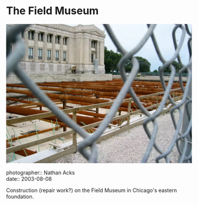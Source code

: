 # The Field Museum

![The exposed foundation of the Chicago Field Museum](assets/2003-08-08-the-field-museum.webp)

photographer:: Nathan Acks  
date:: 2003-08-08

Construction (repair work?) on the Field Museum in Chicago's eastern foundation.
